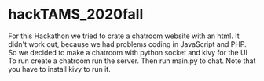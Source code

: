 # hackTAMS_2020fall
For this Hackathon we tried to crate a chatroom website with an html. It didn't work out, because we had problems coding in JavaScript and PHP.
So we decided to make a chatroom with python socket and kivy for the UI
To run create a chatroom run the server. Then run main.py to chat. Note that you have to install kivy to run it.
